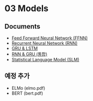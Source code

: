 # 03 Models
## Documents

- [Feed Forward Neural Network (FFNN)](ffnn.pdf)
- [Recurrent Neural Network (RNN)](rnn.pdf)
- [GRU & LSTM](gru_lstm.pdf)
- [RNN & GRU (통합)](rnn_gru.pdf)
- [Statistical Language Model (SLM)](slm.pdf)

## 예정 추가
- ELMo (elmo.pdf)
- BERT (bert.pdf)
